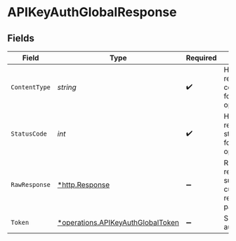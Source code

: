 # APIKeyAuthGlobalResponse


## Fields

| Field                                                                                 | Type                                                                                  | Required                                                                              | Description                                                                           |
| ------------------------------------------------------------------------------------- | ------------------------------------------------------------------------------------- | ------------------------------------------------------------------------------------- | ------------------------------------------------------------------------------------- |
| `ContentType`                                                                         | *string*                                                                              | :heavy_check_mark:                                                                    | HTTP response content type for this operation                                         |
| `StatusCode`                                                                          | *int*                                                                                 | :heavy_check_mark:                                                                    | HTTP response status code for this operation                                          |
| `RawResponse`                                                                         | [*http.Response](https://pkg.go.dev/net/http#Response)                                | :heavy_minus_sign:                                                                    | Raw HTTP response; suitable for custom response parsing                               |
| `Token`                                                                               | [*operations.APIKeyAuthGlobalToken](../../models/operations/apikeyauthglobaltoken.md) | :heavy_minus_sign:                                                                    | Successful authentication.                                                            |